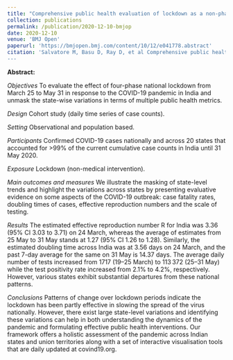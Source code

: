 ```yaml
---
title: "Comprehensive public health evaluation of lockdown as a non-pharmaceutical intervention on COVID-19 spread in India: national trends masking state-level variations"
collection: publications
permalink: /publication/2020-12-10-bmjop
date: 2020-12-10
venue: 'BMJ Open'
paperurl: 'https://bmjopen.bmj.com/content/10/12/e041778.abstract'
citation: 'Salvatore M, Basu D, Ray D, et al Comprehensive public health evaluation of lockdown as a non-pharmaceutical intervention on COVID-19 spread in India: national trends masking state-level variations BMJ Open 2020;10:e041778. doi: 10.1136/bmjopen-2020-041778
---
```


**Abstract:** 

*Objectives* To evaluate the effect of four-phase national lockdown from March 25 to May 31 in response to the COVID-19 pandemic in India and unmask the state-wise variations in terms of multiple public health metrics.

*Design* Cohort study (daily time series of case counts).

*Setting* Observational and population based.

*Participants* Confirmed COVID-19 cases nationally and across 20 states that accounted for >99% of the current cumulative case counts in India until 31 May 2020.

*Exposure* Lockdown (non-medical intervention).

*Main outcomes and measures* We illustrate the masking of state-level trends and highlight the variations across states by presenting evaluative evidence on some aspects of the COVID-19 outbreak: case fatality rates, doubling times of cases, effective reproduction numbers and the scale of testing.

*Results* The estimated effective reproduction number R for India was 3.36 (95% CI 3.03 to 3.71) on 24 March, whereas the average of estimates from 25 May to 31 May stands at 1.27 (95% CI 1.26 to 1.28). Similarly, the estimated doubling time across India was at 3.56 days on 24 March, and the past 7-day average for the same on 31 May is 14.37 days. The average daily number of tests increased from 1717 (19–25 March) to 113 372 (25–31 May) while the test positivity rate increased from 2.1% to 4.2%, respectively. However, various states exhibit substantial departures from these national patterns.

*Conclusions* Patterns of change over lockdown periods indicate the lockdown has been partly effective in slowing the spread of the virus nationally. However, there exist large state-level variations and identifying these variations can help in both understanding the dynamics of the pandemic and formulating effective public health interventions. Our framework offers a holistic assessment of the pandemic across Indian states and union territories along with a set of interactive visualisation tools that are daily updated at covind19.org.